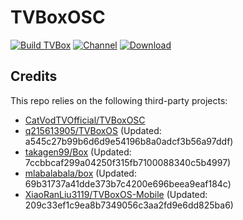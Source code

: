# TVBoxOSC

[![Build TVBox](https://github.com/roacn/TVBoxOSC/actions/workflows/build.yml/badge.svg)](https://github.com/roacn/TVBoxOSC/actions/workflows/build.yml)
[![Channel](https://img.shields.io/badge/Follow-Telegram-blue.svg?logo=telegram)](https://t.me/TVBoxOSC)
[![Download](https://img.shields.io/github/v/release/roacn/TVBoxOSC?color=orange&logoColor=orange&label=Download&logo=DocuSign)](https://github.com/roacn/TVBoxOSC/releases/latest) 


## Credits
This repo relies on the following third-party projects:
- [CatVodTVOfficial/TVBoxOSC](https://github.com/CatVodTVOfficial/TVBoxOSC)
- [q215613905/TVBoxOS](https://github.com/q215613905/TVBoxOS) (Updated: a545c27b99b6d6d9e54196b8a0adcf3b56a97ddf)
- [takagen99/Box](https://github.com/takagen99/Box) (Updated: 7ccbbcaf299a04250f315fb7100088340c5b4997)
- [mlabalabala/box](https://github.com/mlabalabala/box) (Updated: 69b31737a41dde373b7c4200e696beea9eaf184c)
- [XiaoRanLiu3119/TVBoxOS-Mobile](https://github.com/XiaoRanLiu3119/TVBoxOS-Mobile) (Updated: 209c33ef1c9ea8b7349056c3aa2fd9e6dd825ba6)
